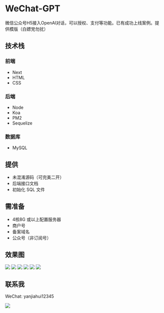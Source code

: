 # WeChat-GPT
微信公众号H5接入OpenAI对话，可以授权、支付等功能。已有成功上线案例。提供模版（白嫖党勿扰）

## 技术栈
### 前端
- Next
- HTML
- CSS

### 后端
- Node
- Koa
- PM2
- Sequelize

### 数据库
- MySQL

## 提供
- 未混淆源码（可完美二开）
- 后端接口文档
- 初始化 SQL 文件

## 需准备
- 4核8G 或以上配置服务器
- 商户号
- 备案域名
- 公众号（非订阅号）

## 效果图
![](./images/81f609c714b4f524b9f9d8c38462acaf.PNG)
![](./images/902d34160717866ec0d8c3f94502ca9d.PNG)
![](./images/fe274b9637af210fb972fc6f26687241.PNG)
![](./images/IMG_8366.JPG)
![](./images/IMG_8367.JPG)
![](./images/IMG_8370.JPG)

## 联系我
WeChat: yanjiahui12345

![](./images/IMG_8384.JPG)